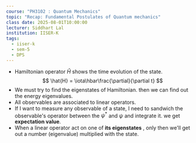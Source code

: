 ```yaml
---
course: "PH3102 : Quantum Mechanics"
topic: "Recap: Fundamental Postulates of Quantum mechanics"
class date: 2025-08-01T10:00:00
lecturer: Siddhart Lal
institution: IISER-K
tags:
  - iiser-k
  - sem-5
  - DPS
---
```

- Hamiltonian operator $\hat{H}$ shows the time evolution of the state. 
$$
\hat{H} = \iota\hbar\frac{\partial}{\partial t}
$$
- We must try to find the eigenstates of Hamiltonian. then we can find out the energy eigenvalues.
- All observables are associated to linear operators.
- If I want to measure any observable of a state, I need to sandwich the observable's operator between the $\psi^*$ and $\psi$ and integrate it. we get __expectation value__.
- When a linear operator act on one of **its eigenstates** , only then we'll get out a number (eigenvalue) multiplied with the state.